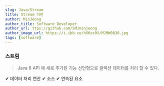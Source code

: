 ```yaml
---
slug: Java/Stream
title: Stream 이란
author: MinJeong
author_title: Software Developer
author_url: ttps://github.com/SMJminjeong
author_image_url: https://i.ibb.co/hX6xc0V/MJMW0830.jpg
tags: [software]
---
```


### 스트림

> Java 8 API 에 새로 추가된 기능
> 선언형으로 컬렉션 데이터를 처리 할 수 있다.
> 

✔ 데이터 처리 연산
✔ 소스
✔ 연속된 요소

